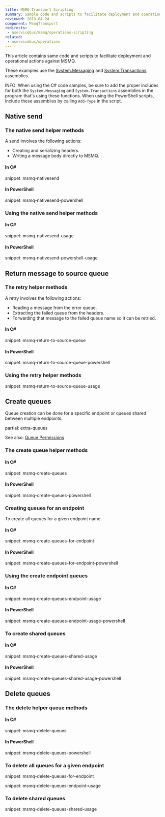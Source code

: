 ```yaml
---
title: MSMQ Transport Scripting
summary: Sample code and scripts to facilitate deployment and operational actions against MSMQ.
reviewed: 2018-04-24
component: MsmqTransport
redirects:
 - nservicebus/msmq/operations-scripting
related:
 - nservicebus/operations
---
```


This article contains same code and scripts to facilitate deployment and operational actions against MSMQ.

These examples use the [System.Messaging](https://msdn.microsoft.com/en-us/library/System.Messaging.aspx) and [System.Transactions](https://msdn.microsoft.com/en-us/library/system.transactions.aspx) assemblies.

INFO: When using the C# code samples, be sure to add the proper includes for both the `System.Messaging` and `System.Transactions` assemblies in the program that's using these functions. When using the PowerShell scripts, include these assemblies by calling `Add-Type` in the script. 


## Native send


### The native send helper methods

A send involves the following actions:

 * Creating and serializing headers.
 * Writing a message body directly to MSMQ.


#### In C&#35;

snippet: msmq-nativesend


#### In PowerShell

snippet: msmq-nativesend-powershell


### Using the native send helper methods


#### In C&#35;

snippet: msmq-nativesend-usage


#### In PowerShell

snippet: msmq-nativesend-powershell-usage


## Return message to source queue


### The retry helper methods

A retry involves the following actions:

 * Reading a message from the error queue.
 * Extracting the failed queue from the headers.
 * Forwarding that message to the failed queue name so it can be retried.


#### In C&#35;

snippet: msmq-return-to-source-queue


#### In PowerShell

snippet: msmq-return-to-source-queue-powershell


### Using the retry helper methods

snippet: msmq-return-to-source-queue-usage


## Create queues

Queue creation can be done for a specific endpoint or queues shared between multiple endpoints.

partial: extra-queues


See also: [Queue Permissions](/transports/msmq/#permissions)


### The create queue helper methods


#### In C&#35;

snippet: msmq-create-queues


#### In PowerShell

snippet: msmq-create-queues-powershell


### Creating queues for an endpoint

To create all queues for a given endpoint name.


#### In C&#35;

snippet: msmq-create-queues-for-endpoint


#### In PowerShell

snippet: msmq-create-queues-for-endpoint-powershell


### Using the create endpoint queues


#### In C&#35;

snippet: msmq-create-queues-endpoint-usage


#### In PowerShell

snippet: msmq-create-queues-endpoint-usage-powershell


### To create shared queues


#### In C&#35;

snippet: msmq-create-queues-shared-usage


#### In PowerShell

snippet: msmq-create-queues-shared-usage-powershell


## Delete queues


### The delete helper queue methods


#### In C&#35;

snippet: msmq-delete-queues


#### In PowerShell

snippet: msmq-delete-queues-powershell


### To delete all queues for a given endpoint

snippet: msmq-delete-queues-for-endpoint

snippet: msmq-delete-queues-endpoint-usage


### To delete shared queues

snippet: msmq-delete-queues-shared-usage
